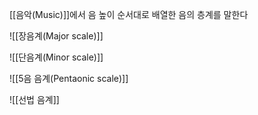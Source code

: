
[[음악(Music)]]에서 음 높이 순서대로 배열한 음의 층계를 말한다

![[장음계(Major scale)]]

![[단음계(Minor scale)]]

![[5음 음계(Pentaonic scale)]]

![[선법 음계]]